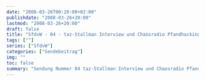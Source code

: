 ```yaml
---
date: "2008-03-26T00:20:00+02:00"
publishdate: "2008-03-26+20:00"
lastmod: "2008-03-26+20:00"
draft: false
title: "SfdvW - 04 - taz-Stallman Interview und Chaosradio Pfandhacking"
tags: [""]
series: ["SfdvW"]
categories: ["Sendebeitrag"]
img: ""
toc: false
summary: "Sendung Nummer 04 taz-Stallman Interview und Chaosradio Pfandhacking"
---
```


<div id="example"></div>
<script src="https://cdn.podlove.org/web-player/embed.js"></script>
<script>
  podlovePlayer('#example', '/blog/sfdvw04.json');
</script>
